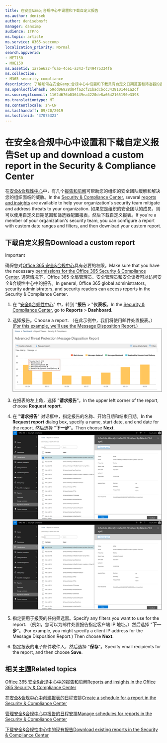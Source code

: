 ```yaml
---
title: 在安全&amp;合规中心中设置和下载自定义报告
ms.author: deniseb
author: denisebmsft
manager: dansimp
audience: ITPro
ms.topic: article
ms.service: O365-seccomp
localization_priority: Normal
search.appverid:
- MET150
- MOE150
ms.assetid: 1a7be622-f6a5-4ce1-a343-f249475334f6
ms.collection:
- M365-security-compliance
description: 了解如何在安全&amp;合规中心中设置和下载具有自定义日期范围和筛选器的报表。
ms.openlocfilehash: 59dd06928d84fa2cf21badcbcc34381014e1a2cf
ms.sourcegitcommit: 1162d676b036449ea4220de8a6642165190e3398
ms.translationtype: MT
ms.contentlocale: zh-CN
ms.lasthandoff: 09/20/2019
ms.locfileid: "37075323"
---
```

# <a name="set-up-and-download-a-custom-report-in-the-security-amp-compliance-center"></a><span data-ttu-id="c747d-103">在安全&amp;合规中心中设置和下载自定义报告</span><span class="sxs-lookup"><span data-stu-id="c747d-103">Set up and download a custom report in the Security &amp; Compliance Center</span></span>

<span data-ttu-id="c747d-104">在[安全&amp;合规性中心](https://protection.office.com)中，有几个[报告和见解](reports-and-insights-in-security-and-compliance.md)可帮助您的组织的安全团队缓解和解决您的组织面临的威胁。</span><span class="sxs-lookup"><span data-stu-id="c747d-104">In the [Security &amp; Compliance Center](https://protection.office.com), several [reports and insights](reports-and-insights-in-security-and-compliance.md) are available to help your organization's security team mitigate and address threats to your organization.</span></span> <span data-ttu-id="c747d-105">如果您是组织的安全团队的成员，则可以使用自定义日期范围和筛选器配置报表，然后下载自定义报表。</span><span class="sxs-lookup"><span data-stu-id="c747d-105">If you're a member of your organization's security team, you can configure a report with custom date ranges and filters, and then download your custom report.</span></span> 
  
## <a name="download-a-custom-report"></a><span data-ttu-id="c747d-106">下载自定义报告</span><span class="sxs-lookup"><span data-stu-id="c747d-106">Download a custom report</span></span>

> [!IMPORTANT]
> <span data-ttu-id="c747d-107">确保您对[Office 365 安全&amp;合规中心](permissions-in-the-security-and-compliance-center.md)具有必要的权限。</span><span class="sxs-lookup"><span data-stu-id="c747d-107">Make sure that you have the necessary [permissions for the Office 365 Security &amp; Compliance Center](permissions-in-the-security-and-compliance-center.md).</span></span> <span data-ttu-id="c747d-108">通常情况下，Office 365 全局管理员、安全管理员和安全读者可以访问安全&amp;合规性中心中的报告。</span><span class="sxs-lookup"><span data-stu-id="c747d-108">In general, Office 365 global administrators, security administrators, and security readers can access reports in the Security &amp; Compliance Center.</span></span> 
  
1. <span data-ttu-id="c747d-109">在 "[安全&amp;合规性中心](https://protection.office.com)" 中，转到 "**报告** \> "**仪表板**。</span><span class="sxs-lookup"><span data-stu-id="c747d-109">In the [Security &amp; Compliance Center](https://protection.office.com), go to **Reports** \> **Dashboard**.</span></span>
    
2. <span data-ttu-id="c747d-110">选择报告。</span><span class="sxs-lookup"><span data-stu-id="c747d-110">Choose a report.</span></span> <span data-ttu-id="c747d-111">（在此示例中，我们将使用邮件处置报表。）</span><span class="sxs-lookup"><span data-stu-id="c747d-111">(For this example, we'll use the Message Disposition Report.)</span></span><br/>![选择 "请求报告" 以下载报告](../media/b566925d-b9d9-453d-9bdd-f2637c7ba140.png)
  
3. <span data-ttu-id="c747d-113">在报表的左上角，选择 "**请求报告**"。</span><span class="sxs-lookup"><span data-stu-id="c747d-113">In the upper left corner of the report, choose **Request report**.</span></span>
    
4. <span data-ttu-id="c747d-114">在 "**请求报告**" 对话框中，指定报告的名称、开始日期和结束日期。</span><span class="sxs-lookup"><span data-stu-id="c747d-114">In the **Request report** dialog box, specify a name, start date, and end date for the report.</span></span> <span data-ttu-id="c747d-115">然后选择 "**下一步**"。</span><span class="sxs-lookup"><span data-stu-id="c747d-115">Then choose **Next**.</span></span><br/><span data-ttu-id="c747d-116">![在 "安全&amp;合规性中心" 中\> ，选择 "报告报告以供下载"](../media/65e625f5-c98c-49fc-9c1f-8c80ec8308fd.png)</span><span class="sxs-lookup"><span data-stu-id="c747d-116">![In the Security &amp; Compliance Center, choose Reports \> Reports for download](../media/65e625f5-c98c-49fc-9c1f-8c80ec8308fd.png)</span></span>
  
5. <span data-ttu-id="c747d-117">指定要用于报表的任何筛选器。</span><span class="sxs-lookup"><span data-stu-id="c747d-117">Specify any filters you want to use for the report.</span></span> <span data-ttu-id="c747d-118">（例如，您可以为邮件处置报告指定客户端 IP 地址。）然后选择 "**下一步**"。</span><span class="sxs-lookup"><span data-stu-id="c747d-118">(For example, you might specify a client IP address for the Message Disposition Report.) Then choose **Next**.</span></span>
    
6. <span data-ttu-id="c747d-119">指定报表的电子邮件收件人，然后选择 "**保存**"。</span><span class="sxs-lookup"><span data-stu-id="c747d-119">Specify email recipients for the report, and then choose **Save**.</span></span>
    
## <a name="related-topics"></a><span data-ttu-id="c747d-120">相关主题</span><span class="sxs-lookup"><span data-stu-id="c747d-120">Related topics</span></span>

[<span data-ttu-id="c747d-121">Office 365 安全&amp;合规中心中的报告和见解</span><span class="sxs-lookup"><span data-stu-id="c747d-121">Reports and insights in the Office 365 Security &amp; Compliance Center</span></span>](reports-and-insights-in-security-and-compliance.md)
  
[<span data-ttu-id="c747d-122">在安全&amp;合规中心中创建报表的日程安排</span><span class="sxs-lookup"><span data-stu-id="c747d-122">Create a schedule for a report in the Security &amp; Compliance Center</span></span>](create-a-schedule-for-a-report.md)
  
[<span data-ttu-id="c747d-123">管理安全&amp;合规中心中报告的日程安排</span><span class="sxs-lookup"><span data-stu-id="c747d-123">Manage schedules for reports in the Security &amp; Compliance Center</span></span>](manage-schedules-for-multiple-reports.md)
  
[<span data-ttu-id="c747d-124">下载安全&amp;合规性中心中的现有报告</span><span class="sxs-lookup"><span data-stu-id="c747d-124">Download existing reports in the Security &amp; Compliance Center</span></span>](download-existing-reports.md)
  

